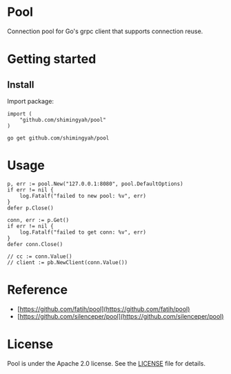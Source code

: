 # Pool

Connection pool for Go's grpc client that supports connection reuse.

# Getting started

## Install

Import package:

```
import (
    "github.com/shimingyah/pool"
)
```

```
go get github.com/shimingyah/pool
```

# Usage

```
p, err := pool.New("127.0.0.1:8080", pool.DefaultOptions)
if err != nil {
	log.Fatalf("failed to new pool: %v", err)
}
defer p.Close()

conn, err := p.Get()
if err != nil {
	log.Fatalf("failed to get conn: %v", err)
}
defer conn.Close()

// cc := conn.Value()
// client := pb.NewClient(conn.Value())
```

# Reference
* [https://github.com/fatih/pool](https://github.com/fatih/pool)
* [https://github.com/silenceper/pool](https://github.com/silenceper/pool)

# License

Pool is under the Apache 2.0 license. See the [LICENSE](https://github.com/shimingyah/pool/blob/master/LICENSE) file for details.